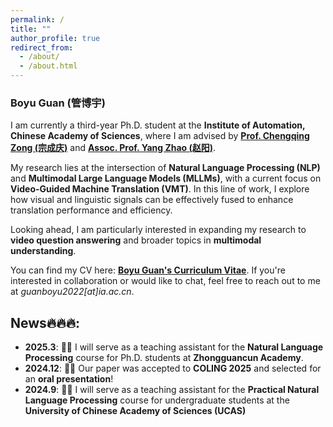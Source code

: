 ```yaml
---
permalink: /
title: ""
author_profile: true
redirect_from: 
  - /about/
  - /about.html
---
```




### **Boyu Guan (管博宇)**

I am currently a third-year Ph.D. student at the **Institute of Automation, Chinese Academy of Sciences**, where I am advised by [**Prof. Chengqing Zong (宗成庆)**](https://nlpr.ia.ac.cn/cip/cqzong.htm) and [**Assoc. Prof. Yang Zhao (赵阳)**](https://yzhaoiacas.netlify.app/).

My research lies at the intersection of **Natural Language Processing (NLP)** and **Multimodal Large Language Models (MLLMs)**, with a current focus on **Video-Guided Machine Translation (VMT)**. In this line of work, I explore how visual and linguistic signals can be effectively fused to enhance translation performance and efficiency.

Looking ahead, I am particularly interested in expanding my research to **video question answering** and broader topics in **multimodal understanding**.

You can find my CV here: [**Boyu Guan's Curriculum Vitae**](../../files/CV_BoyuGuan.pdf).
If you're interested in collaboration or would like to chat, feel free to reach out to me at *guanboyu2022[at]ia.ac.cn*.

## News🔥🔥🔥:
- **2025.3**: 👨‍🏫 I will serve as a teaching assistant for the **Natural Language Processing** course for Ph.D. students at **Zhongguancun Academy**.
- **2024.12**: 🎉🎉 Our paper was accepted to **COLING 2025** and selected for an **oral presentation**!
- **2024.9**: 👨‍🏫 I will serve as a teaching assistant for the **Practical Natural Language Processing** course for undergraduate students at the **University of Chinese Academy of Sciences (UCAS)**

